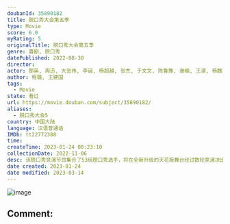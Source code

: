 ```yaml
---
doubanId: 35890182
title: 脱口秀大会第五季
type: Movie
score: 6.0
myRating: 5
originalTitle: 脱口秀大会第五季
genre: 喜剧, 脱口秀
datePublished: 2022-08-30
director: 
actor: 那英, 周迅, 大张伟, 李诞, 杨超越, 张杰, 于文文, 陈鲁豫, 谢楠, 王濛, 杨魏玲花, 曾毅, 何同学, 刘震云, 汪苏泷, 苏醒, 郑钧, 宋佳, 鹿晗, 王勉, 王建国, 程璐, 呼兰, 杨笠, 王思文, 庞博, 何广智, 徐志胜, 鸟鸟, 毛豆, 童漠男, 邱瑞, 杨蒙恩, 胡豆豆, 梁海源, 颜怡, 颜悦, 孟川, 杨波, 小北, 赵晓卉, 小鹿, 璎宁, 杨磊, 三弟, 大木, 晃晃, 拉宏, 邓男子, 熊二, 植物油, 南瓜, 小黑, 秀芹, 张骏, 黑灯, 步惊云, 王梓晗, 曹鹏, 蛋卷, 王傲, 刘洪伟, 郭展豪, 航哥, 黄大妈, 李昊石, 江梓浩, 金金, Kid, 毛冬, 诺拉, 唐香玉, 王十七, 伟大爷, 吴星辰, 小佳, 小块, 小四爷, 张战营
author: 程璐, 王建国
tags:
  - Movie
state: 看过
url: https://movie.douban.com/subject/35890182/
aliases:
  - 脱口秀大会5
country: 中国大陆
language: 汉语普通话
IMDb: tt22772388
time: 
createTime: 2023-01-24 00:23:10
collectionDate: 2022-11-06
desc: 该脱口秀竞演节目集合了53组脱口秀选手，将在全新升级的天花板舞台经过数轮竞演决出本季的脱口秀大王，向观众传递“每个人都能快乐5分钟”的节目理念。
date created: 2023-01-24
date modified: 2023-03-14
---
```


![image](p2879037403.jpg)

Comment:
---
